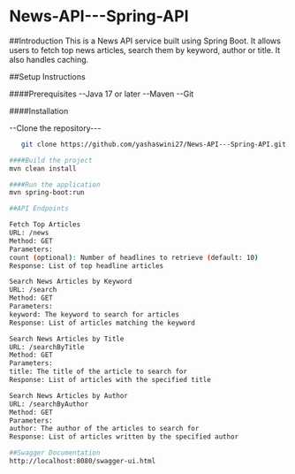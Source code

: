 # News-API---Spring-API

##Introduction
This is a News API service built using Spring Boot. It allows users to fetch top news articles, search them by keyword, author or title. It also handles caching.

##Setup Instructions

####Prerequisites
--Java 17 or later
--Maven
--Git

####Installation

--Clone the repository---
```bash
   git clone https://github.com/yashaswini27/News-API---Spring-API.git

####Build the project
mvn clean install

####Run the application
mvn spring-boot:run

##API Endpoints

Fetch Top Articles
URL: /news
Method: GET
Parameters:
count (optional): Number of headlines to retrieve (default: 10)
Response: List of top headline articles

Search News Articles by Keyword
URL: /search
Method: GET
Parameters:
keyword: The keyword to search for articles
Response: List of articles matching the keyword

Search News Articles by Title
URL: /searchByTitle
Method: GET
Parameters:
title: The title of the article to search for
Response: List of articles with the specified title

Search News Articles by Author
URL: /searchByAuthor
Method: GET
Parameters:
author: The author of the articles to search for
Response: List of articles written by the specified author

##Swagger Documentation
http://localhost:8080/swagger-ui.html
